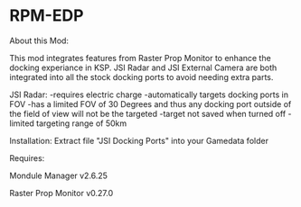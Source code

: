 # RPM-EDP
About this Mod:

This mod integrates features from Raster Prop Monitor to enhance the docking experiance in KSP. JSI Radar and JSI External Camera are both integrated into all the stock docking ports to avoid needing extra parts.

JSI Radar:
-requires electric charge
-automatically targets docking ports in FOV
-has a limited FOV of 30 Degrees and thus any docking port outside of the field of view will not be the targeted
-target not saved when turned off
-limited targeting range of 50km

Installation:
Extract file "JSI Docking Ports" into your Gamedata folder

Requires:

Mondule Manager v2.6.25

Raster Prop Monitor v0.27.0
